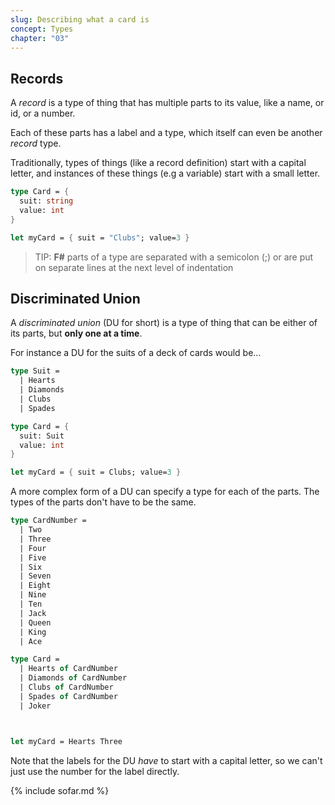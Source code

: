 ```yaml
---
slug: Describing what a card is
concept: Types
chapter: "03"
---
```

## Records
A _record_ is a type of thing that has multiple parts to its value, like a name, or id, or a number.

Each of these parts has a label and a type, which itself can even be another _record_ type.

Traditionally, types of things (like a record definition) start with a capital letter, and instances of these things (e.g a variable) start with a small letter.

```fsharp
type Card = {
  suit: string
  value: int
}

let myCard = { suit = "Clubs"; value=3 }
```

> TIP: __F#__ parts of a type are separated with a semicolon (;) or are put on separate lines at the next level of indentation


## Discriminated Union 
A _discriminated union_ (DU for short) is a type of thing that can be either of its parts, but __only one at a time__.

For instance a DU for the suits of a deck of cards would be...

```fsharp
type Suit = 
  | Hearts
  | Diamonds
  | Clubs 
  | Spades

type Card = {
  suit: Suit
  value: int
}

let myCard = { suit = Clubs; value=3 }
```

A more complex form of a DU can specify a type for each of the parts.  The types of the parts don't have to be the same.
```fsharp
type CardNumber =
  | Two 
  | Three
  | Four
  | Five
  | Six
  | Seven
  | Eight
  | Nine
  | Ten
  | Jack
  | Queen
  | King
  | Ace

type Card = 
  | Hearts of CardNumber
  | Diamonds of CardNumber
  | Clubs of CardNumber
  | Spades of CardNumber
  | Joker



let myCard = Hearts Three
```
Note that the labels for the DU _have_ to start with a capital letter, so we can't just use the number for the label directly.


{% include sofar.md %}